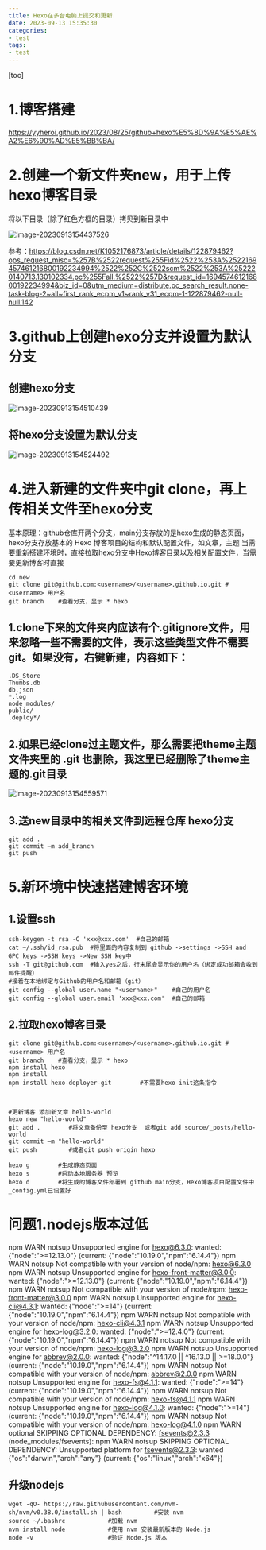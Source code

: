 ```yaml
---
title: Hexo在多台电脑上提交和更新
date: 2023-09-13 15:35:30
categories:
- test
tags:
- test
---
```


[toc]



# 1.博客搭建

https://yyheroi.github.io/2023/08/25/github+hexo%E5%8D%9A%E5%AE%A2%E6%90%AD%E5%BB%BA/

# 2.创建一个新文件夹new，用于上传hexo博客目录

将以下目录（除了红色方框的目录）拷贝到新目录中

![image-20230913154437526](./imgs/image-20230913154437526.png)

参考：https://blog.csdn.net/K1052176873/article/details/122879462?ops_request_misc=%257B%2522request%255Fid%2522%253A%2522169457461216800192234994%2522%252C%2522scm%2522%253A%252220140713.130102334.pc%255Fall.%2522%257D&request_id=169457461216800192234994&biz_id=0&utm_medium=distribute.pc_search_result.none-task-blog-2~all~first_rank_ecpm_v1~rank_v31_ecpm-1-122879462-null-null.142

# 3.github上创建hexo分支并设置为默认分支

## 创建hexo分支

![image-20230913154510439](./imgs/image-20230913154510439.png)

## 将hexo分支设置为默认分支

![image-20230913154524492](./imgs/image-20230913154524492.png)

# 4.进入新建的文件夹中git clone，再上传相关文件至hexo分支

基本原理：github仓库开两个分支，main分支存放的是hexo生成的静态页面，hexo分支存放基本的 Hexo 博客项目的结构和默认配置文件，如文章，主题
当需要重新搭建环境时，直接拉取hexo分支中Hexo博客目录以及相关配置文件，当需要更新博客时直接

```
cd new
git clone git@github.com:<username>/<username>.github.io.git #<username> 用户名
git branch    #查看分支，显示 * hexo
```



## 1.clone下来的文件夹内应该有个.gitignore文件，用来忽略一些不需要的文件，表示这些类型文件不需要git。如果没有，右键新建，内容如下：

```
.DS_Store
Thumbs.db
db.json
*.log
node_modules/
public/
.deploy*/
```

## 2.如果已经clone过主题文件，那么需要把theme主题文件夹里的 .git 也删除，我这里已经删除了theme主题的.git目录

![image-20230913154559571](./imgs/image-20230913154559571.png)

## 3.送new目录中的相关文件到远程仓库 hexo分支

```
git add .
git commit –m add_branch
git push        

```



# 5.新环境中快速搭建博客环境

## 1.设置ssh

```
ssh-keygen -t rsa -C 'xxx@xxx.com'  #自己的邮箱
cat ~/.ssh/id_rsa.pub  #将里面的内容复制到 github ->settings ->SSH and GPC keys ->SSH keys ->New SSH key中
ssh -T git@github.com  #输入yes之后，行末尾会显示你的用户名（绑定成功邮箱会收到邮件提醒）
#接着在本地绑定与Github的用户名和邮箱（git）
git config --global user.name "<username>"    #自己的用户名
git config --global user.email 'xxx@xxx.com'  #自己的邮箱
```

## 2.拉取hexo博客目录

```
git clone git@github.com:<username>/<username>.github.io.git #<username> 用户名
git branch    #查看分支，显示 * hexo
npm install hexo
npm install
npm install hexo-deployer-git        #不需要hexo init这条指令



#更新博客 添加新文章 hello-world
hexo new "hello-world"
git add .        #将文章备份至 hexo分支  或者git add source/_posts/hello-world 
git commit –m "hello-world"
git push         #或者git push origin hexo

hexo g        #生成静态页面
hexo s        #启动本地服务器 预览
hexo d        #将生成的博客文件部署到 github main分支，Hexo博客项目配置文件中_config.yml已设置好
```



# 问题1.nodejs版本过低

npm WARN notsup Unsupported engine for hexo@6.3.0: wanted: {"node":">=12.13.0"} (current: {"node":"10.19.0","npm":"6.14.4"})
npm WARN notsup Not compatible with your version of node/npm: hexo@6.3.0
npm WARN notsup Unsupported engine for hexo-front-matter@3.0.0: wanted: {"node":">=12.13.0"} (current: {"node":"10.19.0","npm":"6.14.4"})
npm WARN notsup Not compatible with your version of node/npm: hexo-front-matter@3.0.0
npm WARN notsup Unsupported engine for hexo-cli@4.3.1: wanted: {"node":">=14"} (current: {"node":"10.19.0","npm":"6.14.4"})
npm WARN notsup Not compatible with your version of node/npm: hexo-cli@4.3.1
npm WARN notsup Unsupported engine for hexo-log@3.2.0: wanted: {"node":">=12.4.0"} (current: {"node":"10.19.0","npm":"6.14.4"})
npm WARN notsup Not compatible with your version of node/npm: hexo-log@3.2.0
npm WARN notsup Unsupported engine for abbrev@2.0.0: wanted: {"node":"^14.17.0 || ^16.13.0 || >=18.0.0"} (current: {"node":"10.19.0","npm":"6.14.4"})
npm WARN notsup Not compatible with your version of node/npm: abbrev@2.0.0
npm WARN notsup Unsupported engine for hexo-fs@4.1.1: wanted: {"node":">=14"} (current: {"node":"10.19.0","npm":"6.14.4"})
npm WARN notsup Not compatible with your version of node/npm: hexo-fs@4.1.1
npm WARN notsup Unsupported engine for hexo-log@4.1.0: wanted: {"node":">=14"} (current: {"node":"10.19.0","npm":"6.14.4"})
npm WARN notsup Not compatible with your version of node/npm: hexo-log@4.1.0
npm WARN optional SKIPPING OPTIONAL DEPENDENCY: fsevents@2.3.3 (node_modules/fsevents):
npm WARN notsup SKIPPING OPTIONAL DEPENDENCY: Unsupported platform for fsevents@2.3.3: wanted {"os":"darwin","arch":"any"} (current: {"os":"linux","arch":"x64"})

## 升级nodejs

```
wget -qO- https://raw.githubusercontent.com/nvm-sh/nvm/v0.38.0/install.sh | bash         #安装 nvm
source ~/.bashrc            #加载 nvm
nvm install node            #使用 nvm 安装最新版本的 Node.js
node -v                     #验证 Node.js 版本
```





